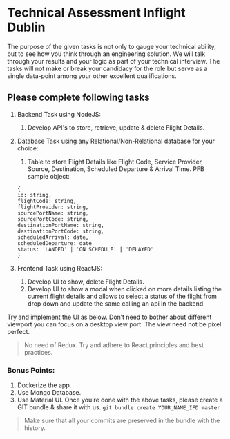 # Technical Assessment Inflight Dublin 
The purpose of the given tasks is not only to gauge your technical ability, but to see how you  think through an engineering solution. We will talk through your results and your logic as part of  your technical interview. The tasks will not make or break your candidacy for the role but serve  as a single data-point among your other excellent qualifications.

## Please complete following tasks

1. Backend Task using NodeJS:
    1. Develop API's to store, retrieve, update & delete Flight Details.
2. Database Task using any Relational/Non-Relational database for your choice: 
    1. Table to store Flight Details like Flight Code, Service Provider, Source, Destination, Scheduled  Departure & Arrival Time. PFB sample object:
    ```
    { 
    id: string,
    flightCode: string,
    flightProvider: string,
    sourcePortName: string,
    sourcePortCode: string,
    destinationPortName: string,
    destinationPortCode: string,
    scheduledArrival: date,
    scheduledDeparture: date
    status: 'LANDED' | 'ON SCHEDULE' | 'DELAYED'
    }
    ```

3. Frontend Task using ReactJS: 
    1. Develop UI to show, delete Flight Details. 
    2. Develop UI to show a modal when clicked on more details listing the current flight details and  allows to select a status of the flight from drop down and update the same calling an api in the  backend.

Try and implement the UI as below. Don’t need to bother about different viewport you can focus  on a desktop view port.
The view need not be pixel perfect.
> No need of Redux.
> Try and adhere to React principles and best practices.

### Bonus Points:

1. Dockerize the app.
2. Use Mongo Database.
3. Use Material UI.
Once you’re done with the above tasks, please create a GIT bundle &  share it with us.
```git bundle create YOUR_NAME_IFD master```

> Make sure that all your commits are preserved in the bundle with the history.
